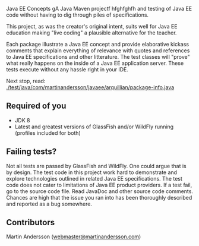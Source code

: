 Java EE Concepts
gA Java Maven projectf
hfghfghfh and testing of Java EE code without having to dig through piles of specifications.

This project, as was the creator's original intent, suits well for Java EE education making "live coding" a plausible alternative for the teacher.

Each package illustrate a Java EE concept and provide elaborative kickass comments that explain everything of relevance with quotes and references to Java EE specifications and other litterature. The test classes will "prove" what really happens on the inside of a Java EE application server. These tests execute without any hassle right in your IDE.

Next stop, read:   
[./test/java/com/martinandersson/javaee/arquillian/package-info.java](https://github.com/MartinanderssonDotcom/java-ee-concepts/blob/master/src/test/java/com/martinandersson/javaee/arquillian/package-info.java)

Required of you
---
* JDK 8
* Latest and greatest versions of GlassFish and/or WildFly running (profiles included for both)

Failing tests?
---
Not all tests are passed by GlassFish and WildFly. One could argue that is by design. The test code in this project work hard to demonstrate and explore technologies outlined in related Java EE specifications. The test code does not cater to limitations of Java EE product providers. If a test fail, go to the source code file. Read JavaDoc and other source code comments. Chances are high that the issue you ran into has been thoroughly described and reported as a bug somewhere.

Contributors
---
Martin Andersson (webmaster@martinandersson.com)
